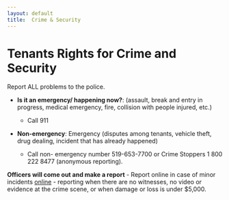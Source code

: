 ```yaml
---
layout: default
title:  Crime & Security
---
```


# Tenants Rights for Crime and Security

Report ALL problems to the police.

- **Is it an emergency/ happening now?**: (assault, break and entry in progress, medical emergency, fire, collision with people injured, etc.)
  - Call 911

- **Non-emergency**: Emergency (disputes among tenants, vehicle theft, drug dealing, incident that has already happened)
  - Call non- emergency number 519-653-7700 or Crime Stoppers 1 800 222 8477 (anonymous reporting).
  
**Officers will come out and make a report** -  Report online in case of minor incidents [online](www.wrps.on.ca) - reporting when there are no witnesses, no video or evidence at the crime scene, or when damage or loss is under $5,000.
